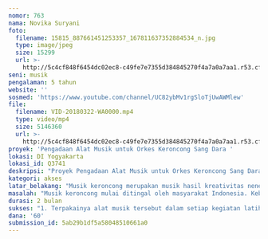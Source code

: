 ```yaml
---
nomor: 763
nama: Novika Suryani
foto:
  filename: 15815_887661451253357_167811637352884534_n.jpg
  type: image/jpeg
  size: 15299
  url: >-
    http://5c4cf848f6454dc02ec8-c49fe7e7355d384845270f4a7a0a7aa1.r53.cf2.rackcdn.com/42841db0-f8f7-4d99-a390-59b587c29555/15815_887661451253357_167811637352884534_n.jpg
seni: musik
pengalaman: 5 tahun
website: ''
sosmed: 'https://www.youtube.com/channel/UC82ybMv1rgSloTjUwAWMlew'
file:
  filename: VID-20180322-WA0000.mp4
  type: video/mp4
  size: 5146360
  url: >-
    http://5c4cf848f6454dc02ec8-c49fe7e7355d384845270f4a7a0a7aa1.r53.cf2.rackcdn.com/8809a79a-cdb9-4554-b6a8-a90bb7e93bb9/VID-20180322-WA0000.mp4
proyek: 'Pengadaan Alat Musik untuk Orkes Keroncong Sang Dara '
lokasi: DI Yogyakarta
lokasi_id: Q3741
deskripsi: "Proyek Pengadaan Alat Musik untuk Orkes Keroncong Sang Dara ini berangkat dari rasa keprihatinan terhadap peremajaan musik keroncong yang sulit dilakukan. Sulitnya peremajaan keroncong disebabkan oleh banyak faktor. Namun pada kenyataanya masih terdapat anak remaja yang ingin melestarikan keroncong. Orkes Keroncong Sang Dara misalnya. Orkes Keroncong ini terdiri dari 10 anggota yang keseluruhan anggotanya adalah remaja putri. Tetapi kendalanya, Orkes Keroncong Sang Dara tidak memiliki fasilitas alat musik yang memadahi. Selama ini Orkes Keroncong Sang Dara mengandalkan pinjaman alat dari pihak lain dalam setiap aktivitas seninya. Ini disebabkan oleh ketiadaan dana dan mengingat anggota Orkes Keroncong Sang Dara masih berstatus pelajar dan mahasiswa. Sangat tidak memungkinkan, Orkes Keroncong Sang Dara mampu membeli alat musik yang terbilang mahal. \r\nProyek Pengadaan Alat Musik untuk Orkes Keroncong Sang Dara ini, diharapkan mampu membantu Orkes Keroncong Sang Dara dalam melestarikan keroncong. Pada akhirnya alat tersebut akan menjadi modal yang sangat berharga bagi Orkes Keroncong Sang Dara khususnya dan kelestarian musik keroncong pada umumnya. Alat tersebut akan digunakan Orkes Keroncong Sang Dara dalam latihan serta dalam kesempatan menghibur masyarakat. Sehingga nantinya akan mendorong kesadaran masyarakat dalam pelestarian musik keroncong sebagai salah satu warisan budaya bangsa. \r\n\r\n"
kategori: akses
latar_belakang: "Musik keroncong merupakan musik hasil kreativitas nenek moyang yang menjadi saksi perjalanan Bangsa Indonesia dalam berjuang merebut kemerdekaan. Sehingga bisa dikatakan musik keroncong merupakan warisan budaya Indonesia. Namun sangat disayangkan saat ini musik keroncong mulai kehilangan tajinya. Meski demikian, di beberapa daerah musik keroncong masih bisa ditemui keberadaannya. Di Kota Yogyakarta misalnya, grup-grup keroncong masih bisa ditemui. Tetapi eksistensi musik keroncong di Yogyakarta lebih didominasi oleh generasi tua. Peremajaan musik keroncong masih sulit dilakukan. Ini dikarenakan persepsi di dalam masyarakat khususnya generasi muda yang berasumsi bahwa keroncong merupakan musik yang ketinggalan zaman, menjadi salah satu penyebabnya.\r\nSaya adalah mahasiswi asal Yogyakarta sekaligus seorang seniman yang tertarik serta perduli terhadap pelestarian musik keroncong. Saat ini saya tergabung dalam Orkes Keroncong Sang Dara. Orkes Keroncong Sang Dara merupakan Orkes Keroncong remaja asal Yogyakarta. Menariknya, keseluruhan anggotanya adalah remaja putri yang masih berstatus pelajar dan mahasiswa. Orkes Keroncong Sang Dara baru berdiri sekitar 1 tahun ini. Selama ini  Orkes Keroncong Sang Dara dikawal oleh seorang seniman senior laki-laki yang bertindak sebagai pelatih. Diharapkan hadirnya Orkes Keroncong Sang Dara mampu menumbuhkan kesadaran masyarakat khususnya generasi muda untuk peduli terhadap kelestarian musik keroncong.\r\n"
masalah: "Musik keroncong mulai ditingal oleh masyarakat Indonesia. Keberadaannya saat ini semakin sulit ditemui. Padahal musik keroncong merupakan salah satu warisan budaya Indonesia yang perlu dijaga. Akan sangat disayangkan jika musik keroncong punah atau malah diakui negara lain seperti halnya kasus Reog Ponorogo beberapa tahun silam. Namun upaya pelestarian musik keroncong sampai saat ini masih sulit dilakukan khususnya bagi generasi remaja. Keroncong dianggap sebagai musik yang sudah ketinggalan zaman dan tidak lagi mampu bersaing. Untuk itulah Orkes Keroncong Sang Dara hadir memberi angin segar bagi peremajaan musik keroncong pada masyarakat.\r\nNamun saat ini Orkes Keroncong Sang Dara mengalami kendala dalam berkarya. Kendala yang dialami Orkes Keroncong Sang Dara terletak pada ketersedian alat musik yang memadahi. Dalam berkarya, selama ini Orkes Keroncong Sang Dara mengandalkan alat musik pinjaman dari orang lain. Harga alat musik keroncong yang terbilang mahal belum bisa dijangkau oleh Orkes Keroncong Sang Dara yang anggotanya masih berstatus pelajar dan mahasiswa.\r\n\r\n\r\n"
durasi: 2 bulan
sukses: "1. Terpakainya alat musik tersebut dalam setiap kegiatan latihan Orkes Keroncong Sang Dara\r\n2.Terpakainya alat musik tersebut dalam setiap penampilan Orkes Keroncong Sang Dara\r\n3. Meningkatnya apresiasi masyarakat terhadap karya-karya Orkes Keroncong Sang Dara\r\n\r\n"
dana: '60'
submission_id: 5ab29b1df5a58048510661a0
---
```

